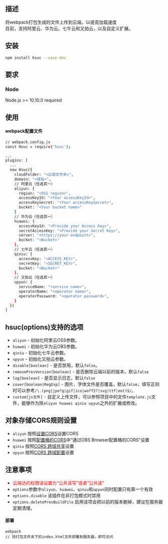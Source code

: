 ## 描述
将webpack打包生成的文件上传到云端，以提高加载速度   
目前，支持阿里云、华为云、七牛云和又拍云，以及自定义扩展。 

## 安装
```bash
npm install hsuc --save-dev
```

## 要求
### Node
Node.js >= 10.10.0 required

## 使用
#### webpack配置文件
```bash
// webpack.config.js
const Hsuc = require('hsuc');

...
plugins: [
  ...
  new Hsuc({
    cloudFolder: "<云端文件夹>",
    domain: "<域名>",
    // 阿里云（任选其一）
    aliyun: {
      region: "<OSS region>",
      accessKeyId: "<Your accessKeyId>",
      accessKeySecret: "<Your accessKeySecret>",
      bucket: "<Your bucket name>"
    }
    // 华为云（任选其一）
    huawei: {
      accessKeyId: "<Provide your Access Key>",
      secretAccessKey: "<Provide your Secret Key>",
      server: "<https://your-endpoint>",
      bucket: "<Bucket>"
    },
    // 七牛云（任选其一）
    qiniu: {
      accessKey: "<ACCESS_KEY>",
      secretKey: "<SECRET_KEY>",
      bucket: "<Bucket>"
    },
    // 又拍云（任选其一）
    upyun: {
      serviceName: "<service name>",
      operatorName: "<operator name>",
      operatorPassword: "<operator password>",
    }
  })
]
```

## hsuc(options)支持的选项
- `aliyun` - 初始化阿里云OSS参数。
- `huawei` - 初始化华为云OBS参数。
- `qiniu` - 初始化七牛云参数。
- `upyun` - 初始化又拍云参数。
- `disable[boolean]` - 是否禁用，默认`false`。
- `removePrevVersion[boolean]` - 是否删除云端以前的版本，默认`false`
- `log[boolean]` - 是否显示日志，默认`false`
- `cover[boolean|RegExp]` - 图片、字体文件是否覆盖，默认`false`，填写正则时可以参考`/\.(png|jpe?g|gif|ico|woff2?|svg|ttf|eot)$/`。
- `custom[js文件]` - 自定义上传文件，可以参照项目中的文件`template.js`文件，能够作为除`aliyun huawei qiniu upyun`之外的扩展或修改。


## 对象存储CORS规则设置
- `aliyun` 按照[设置CORS](https://help.aliyun.com/document_detail/44570.html?spm=5176.8465980.0.0.12871450vh6n2z)设置CORS
- `huawei` 按照[配置桶的CORS](https://support.huaweicloud.com/sdk-browserjs-devg-obs/obs_24_0201.html)中“通过OBS Browser配置桶的CORS”设置
- `qiniu` 按照[CORS 跨域共享](https://console.upyun.com/services/kszitt/antileechFile/)设置
- `upyun` 按照[CORS 跨域配置](http://docs.upyun.com/cdn/feature/#cors)设置

## 注意事项
- <label style="color:red">云端访问权限请设置为“公共读写”或者“公共读”</label>
- `options`参数中`aliyun`、`huawei`、`qiniu`和`upyun`同时配置只有第一个有效
- `options.disable` 该插件在非打包模式时禁用
- `options.deletePrevBuildFile` 启用该项会把以前的版本删掉，建议在服务器定期清理。

#### 部署
``` hash
webpack
// 将打包文件夹下的index.html文件部署到服务器，即可访问
```

